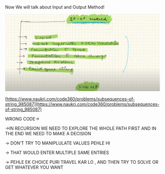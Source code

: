 Now We will talk about Input and Output Method!

![A6EDD493-92FE-4B0A-9309-D4C600597CE3.png](../../../../../../Images/A6EDD493-92FE-4B0A-9309-D4C600597CE3.png)

[https://www.naukri.com/code360/problems/subsequences-of-string_985087](https://www.naukri.com/code360/problems/subsequences-of-string_985087)

  

WRONG CODE→

→IN RECURSION WE NEED TO EXPLORE THE WHOLE PATH FIRST AND IN THE END WE NEED TO MAKE A DECISION

→ DON’T TRY TO MANIPLULATE VALUES PEHLE HI

→ THAT WOULD ENTER MULTIPLE SAME ENTRIES

→ PEHLE EK CHOICE PURI TRAVEL KAR LO , AND THEN TRY TO SOLVE OR GET WHATEVER YOU WANT